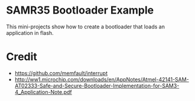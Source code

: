 # SAMR35 Bootloader Example

This mini-projects show how to create a bootloader that loads an application in flash.

# Credit
  
  * https://github.com/memfault/interrupt
  * http://ww1.microchip.com/downloads/en/AppNotes/Atmel-42141-SAM-AT02333-Safe-and-Secure-Bootloader-Implementation-for-SAM3-4_Application-Note.pdf